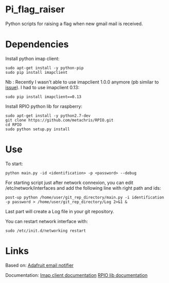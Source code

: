 # Pi_flag_raiser
Python scripts for raising a flag when new gmail mail is received.

# Dependencies
Install python imap client:
```
sudo apt-get install -y python-pip
sudo pip install imapclient
```
Nb : Recently I wasn't able to use imapclient 1.0.0 anymore (pb similar to [issue](https://bitbucket.org/mjs0/imapclient/issues/196/attributeerror-module-object-has-no)).
I had to use imapclient 0.13:
```
sudo pip install imapclient==0.13
```

Install RPIO python lib for raspberry:
```
sudo apt-get install -y python2.7-dev
git clone https://github.com/metachris/RPIO.git
cd RPIO
sudo python setup.py install
```

# Use
To start:
```
python main.py -id <identification> -p <password> --debug
```
For starting script just after network connexion, you can edit /etc/network/interfaces and add the following line with right path and ids:
```
post-up python /home/user/git_rep_directory/main.py -i identification -p password > /home/user/git_rep_directory/Log 2>&1 &
```
Last part will create a Log file in your git repository.

You can restart network interface with:
```
sudo /etc/init.d/networking restart
```

# Links
Based on:
[Adafruit email notifier](https://learn.adafruit.com/raspberry-pi-e-mail-notifier-using-leds/overview)

Documentation:
[Imap client documentation](https://imapclient.readthedocs.org/en/stable/)
[RPIO lib documentation](https://github.com/metachris/RPIO)
